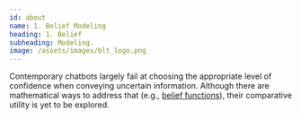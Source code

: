 ```yaml
---
id: about
name: 1. Belief Modeling
heading: 1. Belief
subheading: Modeling.
image: /assets/images/blt_logo.png
---
```


Contemporary chatbots largely fail at choosing the appropriate level of confidence when conveying uncertain information. Although there are mathematical ways to address that (e.g., [belief functions](https://www.hds.utc.fr/~tdenoeux/dokuwiki/en/bf)), their comparative utility is yet to be explored.
